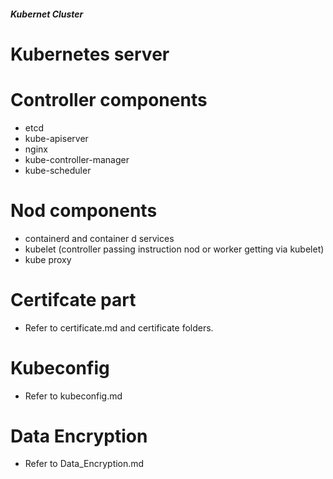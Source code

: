 #####                    Kubernet Cluster           #####

# Kubernetes server

# Controller components

-   etcd
-   kube-apiserver
-   nginx
-   kube-controller-manager
-   kube-scheduler

# Nod components

-   containerd and container d services
-   kubelet (controller passing instruction nod or worker getting via kubelet)
-   kube proxy
#  Certifcate part
- Refer to certificate.md and certificate folders.
#  Kubeconfig 
- Refer to kubeconfig.md
# Data Encryption
- Refer to Data_Encryption.md
